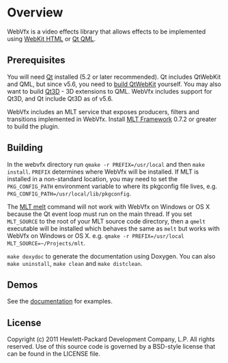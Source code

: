# Overview

WebVfx is a video effects library that allows effects to be implemented using [WebKit HTML](http://trac.webkit.org/wiki/QtWebKit) or [Qt QML](http://doc.qt.io/qt-5/qmlapplications.html).

## Prerequisites

You will need [Qt](http://qt-project.org/downloads/) installed (5.2 or later recommended). Qt includes QtWebKit and QML, but since v5.6, you need to [build QtWebKit](http://trac.webkit.org/wiki/QtWebKit#BuildInstructions) yourself.
You may also want to build [Qt3D](http://doc.qt.io/qt-5/qt3d-index.html) - 3D extensions to QML. WebVfx includes support for Qt3D, and Qt include Qt3D as of v5.6.

WebVfx includes an MLT service that exposes producers, filters and transitions implemented in WebVfx. Install [MLT Framework](https://www.mltframework.org/) 0.7.2 or greater to build the plugin.

## Building

In the webvfx directory run `qmake -r PREFIX=/usr/local` and then `make install`. `PREFIX` determines where WebVfx will be installed. If MLT is installed in a non-standard location, you may need to set the `PKG_CONFIG_PATH` environment variable to where its pkgconfig file lives, e.g. `PKG_CONFIG_PATH=/usr/local/lib/pkgconfig`.

The [MLT melt](https://www.mltframework.org/twiki/bin/view/MLT/MltMelt) command will not work with WebVfx on Windows or OS X because the Qt event loop must run on the main thread. If you set `MLT_SOURCE` to the root of your MLT source code directory, then a `qmelt` executable will be installed which behaves the same as `melt` but works with WebVfx on Windows or OS X. e.g. `qmake -r PREFIX=/usr/local MLT_SOURCE=~/Projects/mlt`.

`make doxydoc` to generate the documentation using Doxygen.
You can also `make uninstall`, `make clean` and `make distclean`.

## Demos

See the [documentation](https://www.mltframework.org/doxygen/webvfx/) for examples.

## License

Copyright (c) 2011 Hewlett-Packard Development Company, L.P. All rights reserved.
Use of this source code is governed by a BSD-style license that can be
found in the LICENSE file.
